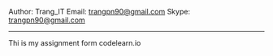 Author: Trang_IT
Email: trangpn90@gmail.com
Skype: trangpn90@gmail.com

*****************************************************************

Thi is my assignment form codelearn.io